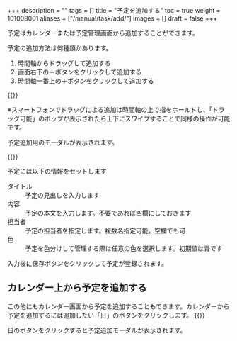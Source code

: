 +++
description = ""
tags = []
title = "予定を追加する"
toc = true
weight = 101008001
aliases = ["/manual/task/add/"]
images = []
draft = false
+++

予定はカレンダーまたは予定管理画面から追加することができます。


予定の追加方法は何種類かあります。

1. 時間軸からドラッグして追加する
2. 画面右下の＋ボタンをクリックして追加する
3. 時間軸一番上の＋ボタンをクリックして追加する


{{<appscreen filename="add-event" title="予定の追加方法はドラッグや＋ボタンなど何種類か用意されています。">}}

※スマートフォンでドラッグによる追加は時間軸の上で指をホールドし、「ドラッグ可能」のポップが表示されたら上下にスワイプすることで同様の操作が可能です。

予定追加用のモーダルが表示されます。

{{<appscreen filename="input-event" title="予定を登録するにはタイトルや担当者、予定時刻を指定します">}}

予定には以下の情報をセットします

<dl class="basic">
<dt>タイトル</dt>
<dd>予定の見出しを入力します</dd>
<dt>内容</dt>
<dd>予定の本文を入力します。不要であれば空欄にしておきます</dd>
<dt>担当者</dt>
<dd>予定の担当者を指定します。複数名指定可能。空欄でも可</dd>
<dt>色</dt>
<dd>予定を色分けして管理する際は任意の色を選択します。初期値は青です</dd>
</dl>

入力後に保存ボタンをクリックして予定が登録されます。

## カレンダー上から予定を追加する


この他にもカレンダー画面から予定を追加することもできます。カレンダーから予定を追加するには追加したい「日」のボタンをクリックします。
{{<appscreen filename="add-event-calendar" title="カレンダー画面からも予定の追加が可能です">}}

日のボタンをクリックすると予定追加モーダルが表示されます。
